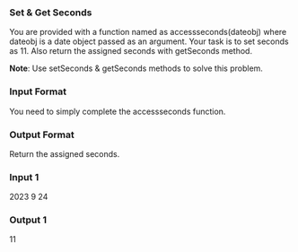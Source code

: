 ### Set & Get Seconds

You are provided with a function named as accessseconds(dateobj) where dateobj is a date object passed as an argument. Your task is to set seconds as 11. Also return the assigned seconds with getSeconds method.

**Note**: Use setSeconds & getSeconds methods to solve this problem.

### Input Format
You need to simply complete the accessseconds function.

### Output Format
Return the assigned seconds.

### Input 1
2023
9
24

### Output 1
11